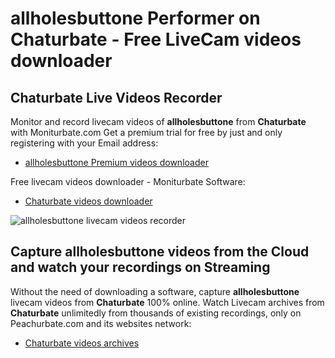 # allholesbuttone Performer on Chaturbate - Free LiveCam videos downloader

## Chaturbate Live Videos Recorder

Monitor and record livecam videos of **allholesbuttone** from **Chaturbate** with Moniturbate.com
Get a premium trial for free by just and only registering with your Email address:
* [allholesbuttone Premium videos downloader](https://moniturbate.com/request-demo-licence-key.html)

Free livecam videos downloader - Moniturbate Software:
* [Chaturbate videos downloader](https://moniturbate.com/moniturbate-download-software.html)

![allholesbuttone livecam videos recorder](https://peachurnet.com/templates/moniturbate-software.png)


## Capture allholesbuttone videos from the Cloud and watch your recordings on Streaming

Without the need of downloading a software, capture **allholesbuttone** livecam videos from **Chaturbate** 100% online.
Watch Livecam archives from **Chaturbate** unlimitedly from thousands of existing recordings, only on Peachurbate.com and its websites network:
* [Chaturbate videos archives](https://peachurnet.com/)